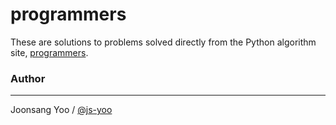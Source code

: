 # programmers
These are solutions to problems solved directly from the Python algorithm site, [programmers](https://programmers.co.kr/).

### Author
----------
Joonsang Yoo / [@js-yoo](https://github.com/js-yoo)
